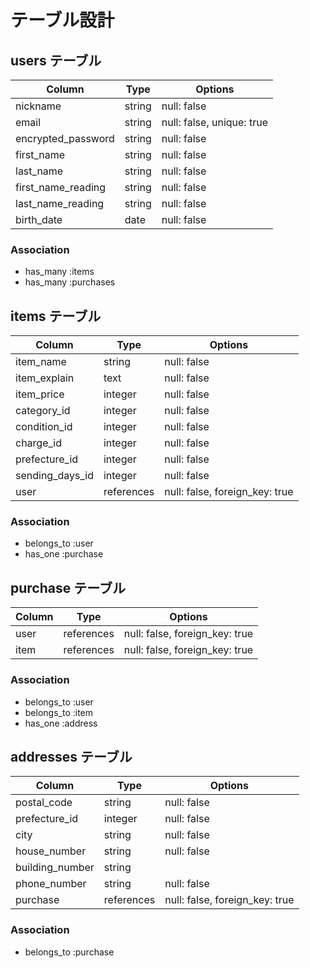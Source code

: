 # テーブル設計

## users テーブル

| Column             | Type   | Options                   |
| ------------------ | ------ | ------------------------- |
| nickname           | string | null: false               |
| email              | string | null: false, unique: true |
| encrypted_password | string | null: false               |
| first_name         | string | null: false               |
| last_name          | string | null: false               |
| first_name_reading | string | null: false               |
| last_name_reading  | string | null: false               |
| birth_date         | date   | null: false               |

### Association

- has_many :items
- has_many :purchases

## items テーブル

| Column            | Type       | Options                        |
| ----------------- | ---------- | ------------------------------ |
| item_name         | string     | null: false                    |
| item_explain      | text       | null: false                    |
| item_price        | integer    | null: false                    |
| category_id       | integer    | null: false                    |
| condition_id      | integer    | null: false                    |
| charge_id         | integer    | null: false                    |
| prefecture_id     | integer    | null: false                    |
| sending_days_id   | integer    | null: false                    |
| user              | references | null: false, foreign_key: true |

### Association

- belongs_to :user
- has_one    :purchase

## purchase テーブル

| Column | Type       | Options                        |
| ------ | ---------- | ------------------------------ |
| user   | references | null: false, foreign_key: true |
| item   | references | null: false, foreign_key: true |

### Association

- belongs_to :user
- belongs_to :item
- has_one    :address

## addresses テーブル

| Column          | Type       | Options                        |
| --------------- | ---------- | ------------------------------ |
| postal_code     | string     | null: false                    |
| prefecture_id   | integer    | null: false                    |
| city            | string     | null: false                    |
| house_number    | string     | null: false                    |
| building_number | string     |                                |
| phone_number    | string     | null: false                    |
| purchase        | references | null: false, foreign_key: true |

### Association

- belongs_to :purchase

